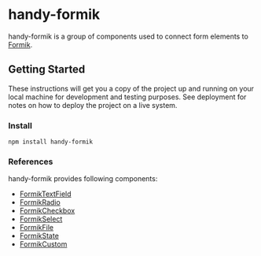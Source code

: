 # handy-formik

handy-formik is a group of components used to connect form elements to [Formik](https://github.com/jaredpalmer/formik).

## Getting Started

These instructions will get you a copy of the project up and running on your local machine for development and testing purposes. See deployment for notes on how to deploy the project on a live system.

### Install

```
npm install handy-formik
```

### References

handy-formik provides following components:

* [FormikTextField](https://github.com/web-worddoc/handy-formik/tree/dev/src/FormikTextField)
* [FormikRadio](https://github.com/web-worddoc/handy-formik/tree/dev/src/FormikRadio)
* [FormikCheckbox](https://github.com/web-worddoc/handy-formik/tree/dev/src/FormikCheckbox)
* [FormikSelect](https://github.com/web-worddoc/handy-formik/tree/dev/src/FormikSelect)
* [FormikFile](https://github.com/web-worddoc/handy-formik/tree/dev/src/FormikFile)
* [FormikState](https://github.com/web-worddoc/handy-formik/tree/dev/src/FormikState)
* [FormikCustom](https://github.com/web-worddoc/handy-formik/tree/dev/src/FormikCustom)
